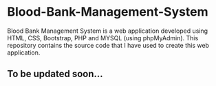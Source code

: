 # Blood-Bank-Management-System
Blood Bank Management System is a web application developed using HTML, CSS, Bootstrap, PHP and MYSQL (using phpMyAdmin). This repository contains the source code that I have used to create this web application. 

## To be updated soon...
